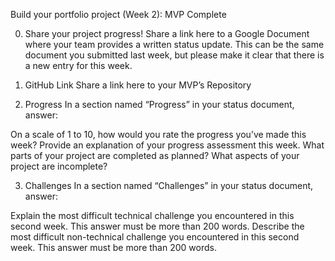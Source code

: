Build your portfolio project (Week 2): MVP Complete

0. Share your project progress!
Share a link here to a Google Document where your team provides a written status update. This can be the same document you submitted last week, but please make it clear that there is a new entry for this week.

1. GitHub Link
Share a link here to your MVP’s Repository

2. Progress
In a section named “Progress” in your status document, answer:

On a scale of 1 to 10, how would you rate the progress you’ve made this week?
Provide an explanation of your progress assessment this week.
What parts of your project are completed as planned?
What aspects of your project are incomplete?

3. Challenges
In a section named “Challenges” in your status document, answer:

Explain the most difficult technical challenge you encountered in this second week. This answer must be more than 200 words.
Describe the most difficult non-technical challenge you encountered in this second week. This answer must be more than 200 words.

